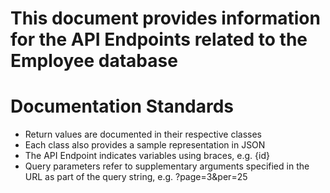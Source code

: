 # This document provides information for the API Endpoints related to the Employee database

# Documentation Standards
* Return values are documented in their respective classes
* Each class also provides a sample representation in JSON
* The API Endpoint indicates variables using braces, e.g. {id}
* Query parameters refer to supplementary arguments specified in the URL as part of the query string, e.g. ?page=3&per=25



